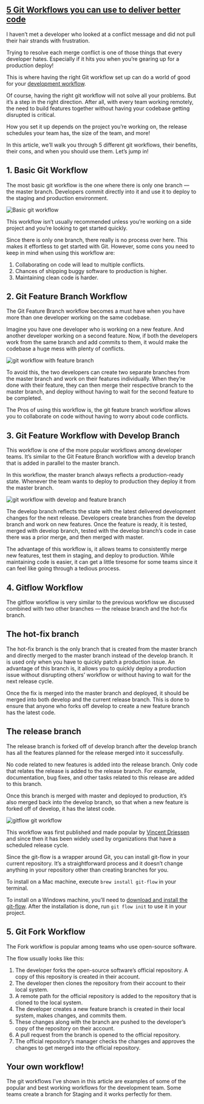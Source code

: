 ## [5 Git Workflows you can use to deliver better code](https://medium.com/@svikashk/5-git-workflows-you-can-use-to-deliver-better-code-9b8c84e0135f)

I haven’t met a developer who looked at a conflict message and did not pull their hair strands with frustration.

Trying to resolve each merge conflict is one of those things that every developer hates. Especially if it hits you when you’re gearing up for a production deploy!

This is where having the right Git workflow set up can do a world of good for your [development workflow](https://zepel.io/blog/simple-software-development-workflow/?utm_source=medium&utm_medium=text&utm_campaign=git-workflow).

Of course, having the right git workflow will not solve all your problems. But it’s a step in the right direction. After all, with every team working remotely, the need to build features together without having your codebase getting disrupted is critical.

How you set it up depends on the project you’re working on, the release schedules your team has, the size of the team, and more!

In this article, we’ll walk you through 5 different git workflows, their benefits, their cons, and when you should use them. Let’s jump in!

## 1\. Basic Git Workflow

The most basic git workflow is the one where there is only one branch — the master branch. Developers commit directly into it and use it to deploy to the staging and production environment.

![Basic git workflow](https://gist.github.com/assets/22516811/fe89aa71-d6f7-4135-a5ef-f4a2700f9d7f)

This workflow isn’t usually recommended unless you’re working on a side project and you’re looking to get started quickly.

Since there is only one branch, there really is no process over here. This makes it effortless to get started with Git. However, some cons you need to keep in mind when using this workflow are:

1.  Collaborating on code will lead to multiple conflicts.
2.  Chances of shipping buggy software to production is higher.
3.  Maintaining clean code is harder.

## 2\. Git Feature Branch Workflow

The Git Feature Branch workflow becomes a must have when you have more than one developer working on the same codebase.

Imagine you have one developer who is working on a new feature. And another developer working on a second feature. Now, if both the developers work from the same branch and add commits to them, it would make the codebase a huge mess with plenty of conflicts.

![git workflow with feature branch](https://gist.github.com/assets/22516811/ac5c61e9-40ca-4fc8-b33c-47bd9c5eda34)

To avoid this, the two developers can create two separate branches from the master branch and work on their features individually. When they’re done with their feature, they can then merge their respective branch to the master branch, and deploy without having to wait for the second feature to be completed.

The Pros of using this workflow is, the git feature branch workflow allows you to collaborate on code without having to worry about code conflicts.

## 3\. Git Feature Workflow with Develop Branch

This workflow is one of the more popular workflows among developer teams. It’s similar to the Git Feature Branch workflow with a develop branch that is added in parallel to the master branch.

In this workflow, the master branch always reflects a production-ready state. Whenever the team wants to deploy to production they deploy it from the master branch.

![git workflow with develop and feature branch](https://gist.github.com/assets/22516811/aff3bdfd-dad4-4f64-9196-0761af2d19d5)

The develop branch reflects the state with the latest delivered development changes for the next release. Developers create branches from the develop branch and work on new features. Once the feature is ready, it is tested, merged with develop branch, tested with the develop branch’s code in case there was a prior merge, and then merged with master.

The advantage of this workflow is, it allows teams to consistently merge new features, test them in staging, and deploy to production. While maintaining code is easier, it can get a little tiresome for some teams since it can feel like going through a tedious process.

## 4\. Gitflow Workflow

The gitflow workflow is very similar to the previous workflow we discussed combined with two other branches — the release branch and the hot-fix branch.

## The hot-fix branch

The hot-fix branch is the only branch that is created from the master branch and directly merged to the master branch instead of the develop branch. It is used only when you have to quickly patch a production issue. An advantage of this branch is, it allows you to quickly deploy a production issue without disrupting others’ workflow or without having to wait for the next release cycle.

Once the fix is merged into the master branch and deployed, it should be merged into both develop and the current release branch. This is done to ensure that anyone who forks off develop to create a new feature branch has the latest code.

## The release branch

The release branch is forked off of develop branch after the develop branch has all the features planned for the release merged into it successfully.

No code related to new features is added into the release branch. Only code that relates the release is added to the release branch. For example, documentation, bug fixes, and other tasks related to this release are added to this branch.

Once this branch is merged with master and deployed to production, it’s also merged back into the develop branch, so that when a new feature is forked off of develop, it has the latest code.

![gitflow git workflow](https://gist.github.com/assets/22516811/b2e53208-f835-4ac4-ae35-367479a295d4)

This workflow was first published and made popular by [Vincent Driessen](http://nvie.com/posts/a-successful-git-branching-model/) and since then it has been widely used by organizations that have a scheduled release cycle.

Since the git-flow is a wrapper around Git, you can install git-flow in your current repository. It’s a straightforward process and it doesn’t change anything in your repository other than creating branches for you.

To install on a Mac machine, execute `brew install git-flow` in your terminal.

To install on a Windows machine, you’ll need to [download and install the git-flow](https://git-scm.com/download/win). After the installation is done, run `git flow init` to use it in your project.

## 5\. Git Fork Workflow

The Fork workflow is popular among teams who use open-source software.

The flow usually looks like this:

1.  The developer forks the open-source software’s official repository. A copy of this repository is created in their account.
2.  The developer then clones the repository from their account to their local system.
3.  A remote path for the official repository is added to the repository that is cloned to the local system.
4.  The developer creates a new feature branch is created in their local system, makes changes, and commits them.
5.  These changes along with the branch are pushed to the developer’s copy of the repository on their account.
6.  A pull request from the branch is opened to the official repository.
7.  The official repository’s manager checks the changes and approves the changes to get merged into the official repository.

## Your own workflow!

The git workflows I’ve shown in this article are examples of some of the popular and best working workflows for the development team. Some teams create a branch for Staging and it works perfectly for them.